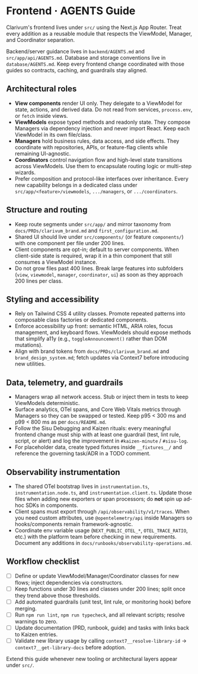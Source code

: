 # Frontend · AGENTS Guide

Clarivum's frontend lives under `src/` using the Next.js App Router. Treat every addition as a reusable module that respects the ViewModel, Manager, and Coordinator separation.

Backend/server guidance lives in `backend/AGENTS.md` and `src/app/api/AGENTS.md`. Database and storage conventions live in `database/AGENTS.md`. Keep every frontend change coordinated with those guides so contracts, caching, and guardrails stay aligned.

## Architectural roles

- **View components** render UI only. They delegate to a ViewModel for state, actions, and derived data. Do not read from services, `process.env`, or `fetch` inside views.
- **ViewModels** expose typed methods and readonly state. They compose Managers via dependency injection and never import React. Keep each ViewModel in its own file/class.
- **Managers** hold business rules, data access, and side effects. They coordinate with repositories, APIs, or feature-flag clients while remaining UI-agnostic.
- **Coordinators** control navigation flow and high-level state transitions across ViewModels. Use them to encapsulate routing logic or multi-step wizards.
- Prefer composition and protocol-like interfaces over inheritance. Every new capability belongs in a dedicated class under `src/app/<feature>/viewmodels`, `.../managers`, or `.../coordinators`.

## Structure and routing

- Keep route segments under `src/app/` and mirror taxonomy from `docs/PRDs/clarivum_brand.md` and `first_configuration.md`.
- Shared UI should live under `src/components/` (or feature `components/`) with one component per file under 200 lines.
- Client components are opt-in; default to server components. When client-side state is required, wrap it in a thin component that still consumes a ViewModel instance.
- Do not grow files past 400 lines. Break large features into subfolders (`view`, `viewmodel`, `manager`, `coordinator`, `ui`) as soon as they approach 200 lines per class.

## Styling and accessibility

- Rely on Tailwind CSS 4 utility classes. Promote repeated patterns into composable class factories or dedicated components.
- Enforce accessibility up front: semantic HTML, ARIA roles, focus management, and keyboard flows. ViewModels should expose methods that simplify a11y (e.g., `toggleAnnouncement()` rather than DOM mutations).
- Align with brand tokens from `docs/PRDs/clarivum_brand.md` and `brand_design_system.md`; fetch updates via Context7 before introducing new utilities.

## Data, telemetry, and guardrails

- Managers wrap all network access. Stub or inject them in tests to keep ViewModels deterministic.
- Surface analytics, OTel spans, and Core Web Vitals metrics through Managers so they can be swapped or tested. Keep p95 < 300 ms and p99 < 800 ms as per `docs/README.md`.
- Follow the Sisu Debugging and Kaizen rituals: every meaningful frontend change must ship with at least one guardrail (test, lint rule, script, or alert) and log the improvement in `#kaizen-minute` / `#sisu-log`.
- For placeholder data, create typed fixtures inside `__fixtures__/` and reference the governing task/ADR in a TODO comment.

## Observability instrumentation

- The shared OTel bootstrap lives in `instrumentation.ts`, `instrumentation.node.ts`, and `instrumentation.client.ts`. Update those files when adding new exporters or span processors; do **not** spin up ad-hoc SDKs in components.
- Client spans must export through `/api/observability/v1/traces`. When you need custom attributes, use `@opentelemetry/api` inside Managers so hooks/components remain framework-agnostic.
- Coordinate env variable usage (`NEXT_PUBLIC_OTEL_*`, `OTEL_TRACE_RATIO`, etc.) with the platform team before checking in new requirements. Document any additions in `docs/runbooks/observability-operations.md`.

## Workflow checklist

- [ ] Define or update ViewModel/Manager/Coordinator classes for new flows; inject dependencies via constructors.
- [ ] Keep functions under 30 lines and classes under 200 lines; split once they trend above those thresholds.
- [ ] Add automated guardrails (unit test, lint rule, or monitoring hook) before merging.
- [ ] Run `npm run lint`, `npm run typecheck`, and all relevant scripts; resolve warnings to zero.
- [ ] Update documentation (PRD, runbook, guide) and tasks with links back to Kaizen entries.
- [ ] Validate new library usage by calling `context7__resolve-library-id` → `context7__get-library-docs` before adoption.

Extend this guide whenever new tooling or architectural layers appear under `src/`.
